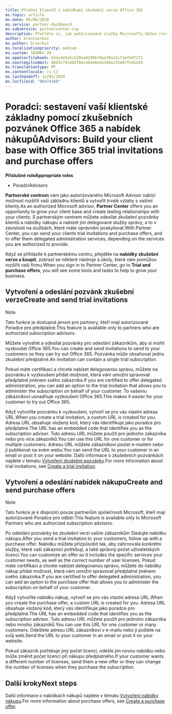 ```yaml
---
title: Přidání klientů s nabídkami zkušební verze Office 365
ms.topic: article
ms.date: 05/06/2020
ms.service: partner-dashboard
ms.subservice: partnercenter-csp
description: Přečtěte si, jak autorizované služby Microsoftu můžou rozšiřovat své odběry sady Office 365. Můžete vytvářet a odesílat pozvánky na zkušební verzi Office 365 a nabídky nákupu pro klienty.
author: brentserbus
ms.author: brserbus
ms.localizationpriority: medium
ms.custom: SEOMAY.20
ms.openlocfilehash: 83acde5e5cb29ea8249bfbba78a15cf3efbdf271
ms.sourcegitcommit: 4043c791402f0acebee6ede160a135e87fe92493
ms.translationtype: MT
ms.contentlocale: cs-CZ
ms.lasthandoff: 12/01/2020
ms.locfileid: "96474168"
---
```

# <a name="advisors-build-your-client-base-with-office-365-trial-invitations-and-purchase-offers"></a><span data-ttu-id="6fbef-104">Poradci: sestavení vaší klientské základny pomocí zkušebních pozvánek Office 365 a nabídek nákupů</span><span class="sxs-lookup"><span data-stu-id="6fbef-104">Advisors: Build your client base with Office 365 trial invitations and purchase offers</span></span>


<span data-ttu-id="6fbef-105">**Příslušné role**</span><span class="sxs-lookup"><span data-stu-id="6fbef-105">**Appropriate roles**</span></span>

- <span data-ttu-id="6fbef-106">Poradci</span><span class="sxs-lookup"><span data-stu-id="6fbef-106">Advisors</span></span>


<span data-ttu-id="6fbef-107">**Partnerské centrum** vám jako autorizovaného Microsoft Advisor nabízí možnost rozšířit vaši základnu klientů a vytvořit trvalé vztahy s vašimi klienty.</span><span class="sxs-lookup"><span data-stu-id="6fbef-107">As an authorized Microsoft advisor, **Partner Center** offers you an opportunity to grow your client base and create lasting relationships with your clients.</span></span> <span data-ttu-id="6fbef-108">S partnerským centrem můžete odesílat zkušební pozvánky klientů a nabídky nákupu a nabízet jim delegované služby správy, a to v závislosti na službách, které máte oprávnění poskytovat.</span><span class="sxs-lookup"><span data-stu-id="6fbef-108">With Partner Center, you can send your clients trial invitations and purchase offers, and to offer them delegated administration services, depending on the services you are authorized to provide.</span></span>

<span data-ttu-id="6fbef-109">Když se přihlásíte k partnerskému centru, přejděte na **nabídky zkušební verze a koupit**, zobrazí se některé nástroje a úkoly, které vám pomůžou rozšířit vaši firmu.</span><span class="sxs-lookup"><span data-stu-id="6fbef-109">When you sign in to Partner Center, go to **Trial and purchase offers**, you will see some tools and tasks to help to grow your business.</span></span>

## <a name="create-and-send-trial-invitations"></a><span data-ttu-id="6fbef-110">Vytvoření a odeslání pozvánk zkušební verze</span><span class="sxs-lookup"><span data-stu-id="6fbef-110">Create and send trial invitations</span></span>

> [!NOTE]
> <span data-ttu-id="6fbef-111">Tato funkce je dostupná jenom pro partnery, kteří mají autorizované Poradce pro předplatné.</span><span class="sxs-lookup"><span data-stu-id="6fbef-111">This feature is available only to partners who are authorized subscription advisors.</span></span>

<span data-ttu-id="6fbef-112">Můžete vytvářet a odesílat pozvánky pro odeslání zákazníkům, aby si mohli vyzkoušet Office 365.</span><span class="sxs-lookup"><span data-stu-id="6fbef-112">You can create and send invitations to send to your customers so they can try out Office 365.</span></span> <span data-ttu-id="6fbef-113">Pozvánka může obsahovat jedno zkušební předplatné.</span><span class="sxs-lookup"><span data-stu-id="6fbef-113">An invitation can contain a single trial subscription.</span></span>

<span data-ttu-id="6fbef-114">Pokud máte certifikaci a chcete nabízet delegovanou správu, můžete na pozvánku k vyzkoušení přidat možnost, která vám umožní spravovat předplatné jménem svého zákazníka.</span><span class="sxs-lookup"><span data-stu-id="6fbef-114">If you are certified to offer delegated administration, you can add an option to the trial invitation that allows you to administer the subscription on behalf of your customer.</span></span> <span data-ttu-id="6fbef-115">To vašemu zákazníkovi usnadňuje vyzkoušení Office 365.</span><span class="sxs-lookup"><span data-stu-id="6fbef-115">This makes it easier for your customer to try out Office 365.</span></span>

<span data-ttu-id="6fbef-116">Když vytvoříte pozvánku k vyzkoušení, vytvoří se pro vás vlastní adresa URL.</span><span class="sxs-lookup"><span data-stu-id="6fbef-116">When you create a trial invitation, a custom URL is created for you.</span></span> <span data-ttu-id="6fbef-117">Adresa URL obsahuje vložený kód, který vás identifikuje jako poradce pro předplatné.</span><span class="sxs-lookup"><span data-stu-id="6fbef-117">The URL has an embedded code that identifies you as the subscription advisor.</span></span> <span data-ttu-id="6fbef-118">Tuto adresu URL můžete použít pro jednoho zákazníka nebo pro více zákazníků.</span><span class="sxs-lookup"><span data-stu-id="6fbef-118">You can use this URL for one customer or for multiple customers.</span></span> <span data-ttu-id="6fbef-119">Adresu URL můžete zákazníkovi poslat e-mailem nebo ji publikovat na svém webu.</span><span class="sxs-lookup"><span data-stu-id="6fbef-119">You can send the URL to your customer in an email or post it on your website.</span></span>
<span data-ttu-id="6fbef-120">Další informace o zkušebních pozvánkách najdete v tématu [Vytvoření zkušební pozvánky](advisors-create-a-trial-invitation.md).</span><span class="sxs-lookup"><span data-stu-id="6fbef-120">For more information about trial invitations, see [Create a trial invitation](advisors-create-a-trial-invitation.md).</span></span>

## <a name="create-and-send-purchase-offers"></a><span data-ttu-id="6fbef-121">Vytvoření a odeslání nabídek nákupu</span><span class="sxs-lookup"><span data-stu-id="6fbef-121">Create and send purchase offers</span></span>

> [!NOTE]
> <span data-ttu-id="6fbef-122">Tato funkce je k dispozici pouze partnerům společnosti Microsoft, kteří mají autorizované Poradce pro odběr.</span><span class="sxs-lookup"><span data-stu-id="6fbef-122">This feature is available only to Microsoft Partners who are authorized subscription advisors.</span></span>

<span data-ttu-id="6fbef-123">Po odeslání pozvánky ke zkušební verzi vašim zákazníkům Sledujte nabídku nákupu.</span><span class="sxs-lookup"><span data-stu-id="6fbef-123">After you send a trial invitation to your customers, follow up with a purchase offer.</span></span> <span data-ttu-id="6fbef-124">Nabídku můžete přizpůsobit tak, aby zahrnovala konkrétní služby, které vaši zákazníci potřebují, a také správný počet uživatelských licencí.</span><span class="sxs-lookup"><span data-stu-id="6fbef-124">You can customize an offer so it includes the specific services your customer needs, as well as the correct number of user licenses.</span></span> <span data-ttu-id="6fbef-125">Pokud máte certifikaci a chcete nabízet delegovanou správu, můžete do nabídky nákup přidat možnost, která vám umožní spravovat předplatné jménem svého zákazníka.</span><span class="sxs-lookup"><span data-stu-id="6fbef-125">If you are certified to offer delegated administration, you can add an option to the purchase offer that allows you to administer the subscription on behalf of your customer.</span></span>

<span data-ttu-id="6fbef-126">Když vytvoříte nabídku nákup, vytvoří se pro vás vlastní adresa URL.</span><span class="sxs-lookup"><span data-stu-id="6fbef-126">When you create the purchase offer, a custom URL is created for you.</span></span> <span data-ttu-id="6fbef-127">Adresa URL obsahuje vložený kód, který vás identifikuje jako poradce pro předplatné.</span><span class="sxs-lookup"><span data-stu-id="6fbef-127">The URL has an embedded code that identifies you as the subscription advisor.</span></span> <span data-ttu-id="6fbef-128">Tuto adresu URL můžete použít pro jednoho zákazníka nebo mnoho zákazníků.</span><span class="sxs-lookup"><span data-stu-id="6fbef-128">You can use this URL for one customer or many customers.</span></span> <span data-ttu-id="6fbef-129">Odešlete adresu URL zákazníkovi v e-mailu nebo ji pošlete na svůj web.</span><span class="sxs-lookup"><span data-stu-id="6fbef-129">Send the URL to your customer in an email or post it on your website.</span></span>

<span data-ttu-id="6fbef-130">Pokud zákazník potřebuje jiný počet licencí, odešle jim novou nabídku nebo může změnit počet licencí při nákupu předplatného.</span><span class="sxs-lookup"><span data-stu-id="6fbef-130">If your customer wants a different number of licenses, send them a new offer or they can change the number of licenses when they purchase the subscription.</span></span>

## <a name="next-steps"></a><span data-ttu-id="6fbef-131">Další kroky</span><span class="sxs-lookup"><span data-stu-id="6fbef-131">Next steps</span></span>

<span data-ttu-id="6fbef-132">Další informace o nabídkách nákupů najdete v tématu [Vytvoření nabídky nákupu](advisor-create-a-purchase-offer.md).</span><span class="sxs-lookup"><span data-stu-id="6fbef-132">For more information about purchase offers, see [Create a purchase offer](advisor-create-a-purchase-offer.md).</span></span>

